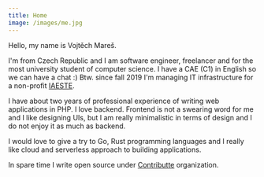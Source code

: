 ```yaml
---
title: Home
image: /images/me.jpg
---
```

Hello, my name is Vojtěch Mareš.

I'm from Czech Republic and I am software engineer, freelancer and for the most university student of computer science.
I have a CAE (C1) in English so we can have a chat :)
Btw. since fall 2019 I'm managing IT infrastructure for a non-profit [IAESTE](https://www.iaeste.cz).

I have about two years of professional experience of writing web applications in PHP. I love backend. Frontend is not a swearing word for me and I like designing UIs, but I am really minimalistic in terms of design and I do not enjoy it as much as backend.

I would love to give a try to Go, Rust programming languages and I really like cloud and serverless approach to building applications. 

In spare time I write open source under [Contributte](https://contributte.org) organization.
